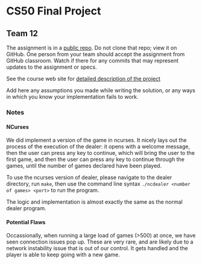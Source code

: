 # CS50 Final Project
## Team 12

The assignment is in a [public repo](https://github.com/cs50-2022-fall/project).
Do not clone that repo; view it on GitHub.  One person from your team should accept the assignment from GitHub classroom.
Watch if there for any commits that may represent updates to the assignment or specs.

See the course web site for [detailed description of the project](https://www.cs.dartmouth.edu/~tjp/cs50/project/index.html)

Add here any assumptions you made while writing the solution, or any ways in which you know your implementation fails to work.

### Notes
#### NCurses

We did implement a version of the game in ncurses. It nicely lays out the process of the execution of the dealer: it opens with a welcome message, then the user can press any key to continue, which will bring the user to the first game, and then the user can press any key to continue through the games, until the number of games declared have been played. 

To use the ncurses version of dealer, please navigate to the dealer directory, run `make`, then use the command line syntax `./ncdealer <number of games> <port>` to run the program. 

The logic and implementation is almost exactly the same as the normal dealer program.

#### Potential Flaws

Occassionally, when running a large load of games (>500) at once, we have seen connection issues pop up. These are very rare, and are likely due to a network instability issue that is out of our control. It gets handled and the player is able to keep going with a new game. 